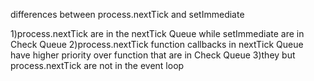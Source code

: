  differences between process.nextTick and setImmediate

1)process.nextTick are in the nextTick Queue while setImmediate are in Check Queue
2)process.nextTick function callbacks in nextTick Queue have higher priority over function that are in Check Queue
3)they  but process.nextTick are not in the event loop